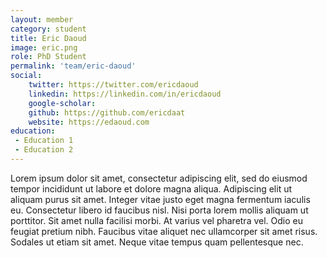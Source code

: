 ```yaml
---
layout: member
category: student
title: Eric Daoud
image: eric.png
role: PhD Student
permalink: 'team/eric-daoud'
social:
    twitter: https://twitter.com/ericdaoud
    linkedin: https://linkedin.com/in/ericdaoud
    google-scholar:
    github: https://github.com/ericdaat
    website: https://edaoud.com
education:
 - Education 1
 - Education 2
---
```


Lorem ipsum dolor sit amet, consectetur adipiscing elit, sed do eiusmod tempor incididunt ut labore et dolore magna aliqua. Adipiscing elit ut aliquam purus sit amet. Integer vitae justo eget magna fermentum iaculis eu. Consectetur libero id faucibus nisl. Nisi porta lorem mollis aliquam ut porttitor. Sit amet nulla facilisi morbi. At varius vel pharetra vel. Odio eu feugiat pretium nibh. Faucibus vitae aliquet nec ullamcorper sit amet risus. Sodales ut etiam sit amet. Neque vitae tempus quam pellentesque nec.
